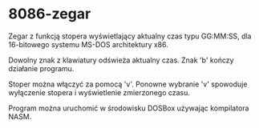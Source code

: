 # 8086-zegar
Zegar z funkcją stopera wyświetlający aktualny czas typu GG:MM:SS, dla 16-bitowego systemu MS-DOS architektury x86.

Dowolny znak z klawiatury odświeża aktualny czas. Znak 'b' kończy działanie programu.

Stoper można włączyć za pomocą 'v'. Ponowne wybranie 'v' spowoduje wyłączenie stopera i wyświetlenie zmierzonego czasu.

Program można uruchomić w środowisku DOSBox używając kompilatora NASM.
